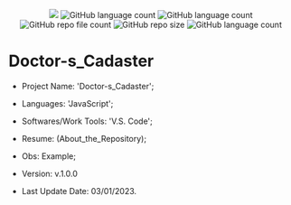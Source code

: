 <p align="center">
  <img src="http://img.shields.io/static/v1?label=STATUS&message=Concluded&color=blue&style=flat"/>
  <img alt="GitHub language count" src="https://img.shields.io/github/languages/count/Rafa-KozAnd/Doctor-s_Cadaster">
  <img alt="GitHub language count" src="https://img.shields.io/github/languages/top/Rafa-KozAnd/Doctor-s_Cadaster">
  <img alt="GitHub repo file count" src="https://img.shields.io/github/directory-file-count/Rafa-KozAnd/Doctor-s_Cadaster">
  <img alt="GitHub repo size" src="https://img.shields.io/github/repo-size/Rafa-KozAnd/Doctor-s_Cadaster">
  <img alt="GitHub language count" src="https://img.shields.io/github/license/Rafa-KozAnd/Doctor-s_Cadaster">
</p>

# Doctor-s_Cadaster

- Project Name: 'Doctor-s_Cadaster';
- Languages: 'JavaScript';
- Softwares/Work Tools: 'V.S. Code';
- Resume: (About_the_Repository);
- Obs: Example;
- Version: v.1.0.0

- Last Update Date: 03/01/2023.
